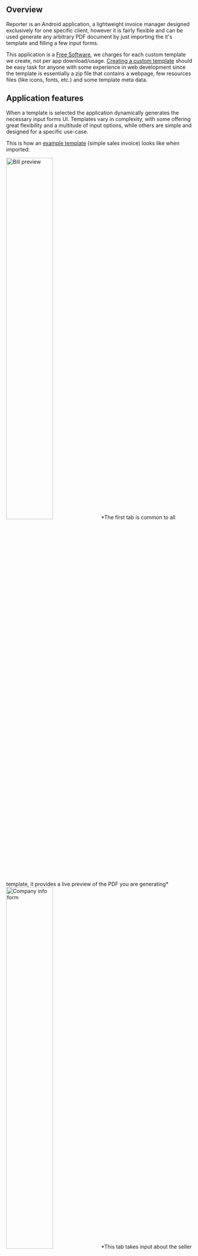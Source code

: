 ## Overview

Reporter is an Android application, a lightweight invoice manager designed exclusively for one specific client, however it is fairly flexible and can be used generate any arbitrary PDF document by just importing the it's template and filling a few input forms.

This application is a [Free Software](https://www.gnu.org/philosophy/free-sw.html), we charges for each custom template we create, not per app download/usage. [Creating a custom template](#creating-a-custom-template) should be easy task for anyone with some experience in web development since the template is essentially a zip file that contains a webpage, few resources files (like icons, fonts, etc.) and some template meta data.

## Application features

When a template is selected the application dynamically generates the necessary input forms UI. Templates vary in complexity, with some offering great flexibility and a multitude of input options, while others are simple and designed for a specific use-case.

This is how an [example template](https://drive.google.com/drive/folders/17v9MWlNCxS1AUNLK7ZxZLpSMLmRxgOyy?usp=drive_link) (simple sales invoice) looks like when imported:

<img src="file:/C:/public/Projects/ReporterCodebase/ReporterClient/docs/Bill_preview.jpg" alt="Bill preview" width="50%" height="auto" />
*The first tab is common to all template, it provides a live preview of the PDF you are generating*

<img src="file:/C:/public/Projects/ReporterCodebase/ReporterClient/docs/Company_info_form.jpg" alt="Company info form" width="50%" height="auto" />
*This tab takes input about the seller company, these info grouped together because it rarely changes from one PDF to another*

<img src="file:/C:/public/Projects/ReporterCodebase/ReporterClient/docs/Bill_info_form.jpg" alt="Bill info form" width="50%" height="auto" />
*This form contains important information that are likely to change for every bill, like the "bill number", and "billing date", etc.*

<img src="file:/C:/public/Projects/ReporterCodebase/ReporterClient/docs/Goods_list.jpg" alt="Goods list" width="50%" height="auto" />
*This is the main input of the invoice, the list of products to be included in the bill*

<img src="file:/C:/public/Projects/ReporterCodebase/ReporterClient/docs/Bill_layout_settings.jpg" alt="Bill layout settings" width="50%" height="auto" />
*This template have some basic layout settings that can be used to further customise the appearance of the generated PDF*

<img src="file:/C:/public/Projects/ReporterCodebase/ReporterClient/docs/App_settings.jpg" alt="App settings" width="50%" height="auto" />
*The app itself has a simple settings page where you can change the Look and feel of the whole app*

## Implementation details

The whole app is written in Kotlin using [Jetpack Compose](https://developer.android.com/jetpack/compose) with the modern [Material 3 design](https://m3.material.io/).

Since this project is simple, I wanted to make it standalone and easy to build/fork, so instead of using some private utilities libraries I just copied the needed classes altogether to this repo.

## Building the application

To build the app, first create a [firebase](https://firebase.google.com/) project and download your `google-services.json` file and copy it to the root dir of the project, after that you can use Gradle wrapper: `gradlew` to build the project or just import it to an IDE like Android studio.

## Creating a custom template



## License

This project is licensed under the [GNU General Public License, Version 3](https://www.gnu.org/licenses/gpl-3.0.en.html) - see the [LICENSE](LICENSE.txt) file for details.

The GNU GPL v3 is a strong copyleft license that ensures anyone who receives a copy of your software also gets the source code and the same rights to use, modify, and distribute the software.

### Permissions

- You are free to use, modify, and distribute this software.
- You can distribute your own modified versions, but they must also be licensed under the GNU GPL v3.
- This license ensures that users have the same rights you received when using this software.

### Limitations

- You must make any modifications to the source code available under the same GNU GPL v3 license.
- If you distribute this software, you must provide the source code to recipients.
- This license is intended to protect users' freedom, so any restrictions on these freedoms are not allowed.

*For a full understanding of your rights and responsibilities, please refer to the [official license](https://www.gnu.org/licenses/gpl-3.0.en.html).*

## Contact Us

If you have any questions or inquiries about this project, please don't hesitate to contact the main developer at [youcef-debbah@hotmail.com](mailto:youcef-debbah@hotmail.com).